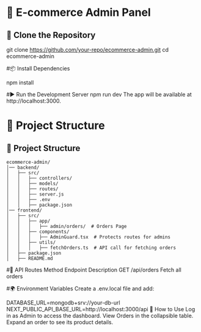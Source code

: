 # 🛒 E-commerce Admin Panel

## 🚀 Clone the Repository


git clone https://github.com/your-repo/ecommerce-admin.git
cd ecommerce-admin

#📦 Install Dependencies

npm install

#▶️ Run the Development Server
npm run dev
The app will be available at http://localhost:3000.

# 📂 Project Structure
## 📂 Project Structure

```plaintext
ecommerce-admin/
│── backend/
│   ├── src/
│   │   ├── controllers/
│   │   ├── models/
│   │   ├── routes/
│   │   ├── server.js
│   │   ├── .env
│   │   ├── package.json
│── frontend/
│   ├── src/
│   │   ├── app/
│   │   │   ├── admin/orders/  # Orders Page
│   │   ├── components/
│   │   │   ├── AdminGuard.tsx  # Protects routes for admins
│   │   ├── utils/
│   │   │   ├── fetchOrders.ts  # API call for fetching orders
│   ├── package.json
│   ├── README.md
```


#📡 API Routes
Method	Endpoint	Description
GET	/api/orders	Fetch all orders

#🌍 Environment Variables
Create a .env.local file and add:

DATABASE_URL=mongodb+srv://your-db-url
NEXT_PUBLIC_API_BASE_URL=http://localhost:3000/api
🔧 How to Use
Log in as Admin to access the dashboard.
View Orders in the collapsible table.
Expand an order to see its product details.
